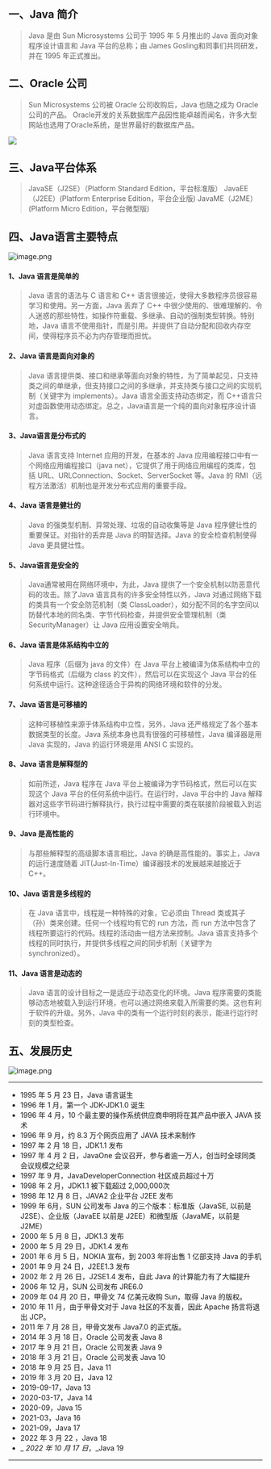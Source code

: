 ## 一、Java 简介
> Java 是由 Sun Microsystems 公司于 1995 年 5 月推出的 Java 面向对象程序设计语言和 Java 平台的总称；由 James Gosling和同事们共同研发，并在 1995 年正式推出。

## 二、Oracle 公司
> Sun Microsystems 公司被 Oracle 公司收购后，Java 也随之成为 Oracle 公司的产品。
> Oracle开发的关系数据库产品因性能卓越而闻名，许多大型网站也选用了Oracle系统，是世界最好的数据库产品。

![](https://cdn.nlark.com/yuque/0/2023/jpeg/33625181/1673963305328-0973916d-cf78-46b1-adb5-01a2f8035667.jpeg#averageHue=%23949481&from=url&id=hr4k6&originHeight=731&originWidth=1300&originalType=binary&ratio=1&rotation=0&showTitle=false&status=done&style=none&title=)
## 三、Java平台体系
> JavaSE（J2SE）（Platform Standard Edition，平台标准版）
> JavaEE（J2EE）(Platform Enterprise Edition，平台企业版) 
> JavaME（J2ME）(Platform Micro Edition，平台微型版) 

## 四、Java语言主要特点
![image.png](https://cdn.nlark.com/yuque/0/2023/png/33625181/1676983192091-a9094895-7393-4f0b-95d0-6ec650c47268.png#averageHue=%2350544c&clientId=uce832aeb-fc56-4&from=paste&height=396&id=u2e8015ec&name=image.png&originHeight=594&originWidth=1085&originalType=binary&ratio=1.5&rotation=0&showTitle=false&size=912163&status=done&style=none&taskId=uc6283728-0736-481e-a9fa-f2b1ce5aec5&title=&width=723.3333333333334)
#### 1、Java 语言是简单的
> Java 语言的语法与 C 语言和 C++ 语言很接近，使得大多数程序员很容易学习和使用。另一方面，Java 丢弃了 C++ 中很少使用的、很难理解的、令人迷惑的那些特性，如操作符重载、多继承、自动的强制类型转换。特别地，Java 语言不使用指针，而是引用。并提供了自动分配和回收内存空间，使得程序员不必为内存管理而担忧。

#### 2、Java 语言是面向对象的
> Java 语言提供类、接口和继承等面向对象的特性，为了简单起见，只支持类之间的单继承，但支持接口之间的多继承，并支持类与接口之间的实现机制（关键字为 implements）。Java 语言全面支持动态绑定，而 C++语言只对虚函数使用动态绑定。总之，Java语言是一个纯的面向对象程序设计语言。

#### 3、Java语言是分布式的
> Java 语言支持 Internet 应用的开发，在基本的 Java 应用编程接口中有一个网络应用编程接口（java net），它提供了用于网络应用编程的类库，包括 URL、URLConnection、Socket、ServerSocket 等。Java 的 RMI（远程方法激活）机制也是开发分布式应用的重要手段。

#### 4、Java 语言是健壮的
> Java 的强类型机制、异常处理、垃圾的自动收集等是 Java 程序健壮性的重要保证。对指针的丢弃是 Java 的明智选择。Java 的安全检查机制使得 Java 更具健壮性。

#### 5、Java语言是安全的
> Java通常被用在网络环境中，为此，Java 提供了一个安全机制以防恶意代码的攻击。除了Java 语言具有的许多安全特性以外，Java 对通过网络下载的类具有一个安全防范机制（类 ClassLoader），如分配不同的名字空间以防替代本地的同名类、字节代码检查，并提供安全管理机制（类 SecurityManager）让 Java 应用设置安全哨兵。

#### 6、Java 语言是体系结构中立的
> Java 程序（后缀为 java 的文件）在 Java 平台上被编译为体系结构中立的字节码格式（后缀为 class 的文件），然后可以在实现这个 Java 平台的任何系统中运行。这种途径适合于异构的网络环境和软件的分发。

#### 7、Java 语言是可移植的
> 这种可移植性来源于体系结构中立性，另外，Java 还严格规定了各个基本数据类型的长度。Java 系统本身也具有很强的可移植性，Java 编译器是用 Java 实现的，Java 的运行环境是用 ANSI C 实现的。

#### 8、Java 语言是解释型的
> 如前所述，Java 程序在 Java 平台上被编译为字节码格式，然后可以在实现这个 Java 平台的任何系统中运行。在运行时，Java 平台中的 Java 解释器对这些字节码进行解释执行，执行过程中需要的类在联接阶段被载入到运行环境中。

#### 9、Java 是高性能的
> 与那些解释型的高级脚本语言相比，Java 的确是高性能的。事实上，Java 的运行速度随着 JIT(Just-In-Time）编译器技术的发展越来越接近于 C++。

#### 10、Java 语言是多线程的
> 在 Java 语言中，线程是一种特殊的对象，它必须由 Thread 类或其子（孙）类来创建。任何一个线程均有它的 run 方法，而 run 方法中包含了线程所要运行的代码。线程的活动由一组方法来控制。Java 语言支持多个线程的同时执行，并提供多线程之间的同步机制（关键字为 synchronized）。

#### 11、Java 语言是动态的
> Java 语言的设计目标之一是适应于动态变化的环境。Java 程序需要的类能够动态地被载入到运行环境，也可以通过网络来载入所需要的类。这也有利于软件的升级。另外，Java 中的类有一个运行时刻的表示，能进行运行时刻的类型检查。

## 五、发展历史
![image.png](https://cdn.nlark.com/yuque/0/2023/png/33625181/1676216652318-e15111bd-d149-48d9-9c13-59365d68e073.png#averageHue=%230b2617&clientId=u75f08b82-8340-4&from=paste&id=udf5446e0&name=image.png&originHeight=618&originWidth=996&originalType=url&ratio=1.5&rotation=0&showTitle=false&size=597801&status=done&style=none&taskId=ud86406c8-f282-4cff-845a-b664ff24246&title=)

---

- 1995 年 5 月 23 日，Java 语言诞生
- 1996 年 1 月，第一个 JDK-JDK1.0 诞生
- 1996 年 4 月，10 个最主要的操作系统供应商申明将在其产品中嵌入 JAVA 技术
- 1996 年 9 月，约 8.3 万个网页应用了 JAVA 技术来制作
- 1997 年 2 月 18 日，JDK1.1 发布
- 1997 年 4 月 2 日，JavaOne 会议召开，参与者逾一万人，创当时全球同类会议规模之纪录
- 1997 年 9 月，JavaDeveloperConnection 社区成员超过十万
- 1998 年 2 月，JDK1.1 被下载超过 2,000,000次
- 1998 年 12 月 8 日，JAVA2 企业平台 J2EE 发布
- 1999 年 6月，SUN 公司发布 Java 的三个版本：标准版（JavaSE, 以前是 J2SE）、企业版（JavaEE 以前是 J2EE）和微型版（JavaME，以前是 J2ME）
- 2000 年 5 月 8 日，JDK1.3 发布
- 2000 年 5 月 29 日，JDK1.4 发布
- 2001 年 6 月 5 日，NOKIA 宣布，到 2003 年将出售 1 亿部支持 Java 的手机
- 2001 年 9 月 24 日，J2EE1.3 发布
- 2002 年 2 月 26 日，J2SE1.4 发布，自此 Java 的计算能力有了大幅提升
- 2006 年 12 月，SUN 公司发布 JRE6.0
- 2009 年 04 月 20 日，甲骨文 74 亿美元收购 Sun，取得 Java 的版权。
- 2010 年 11 月，由于甲骨文对于 Java 社区的不友善，因此 Apache 扬言将退出 JCP。
- 2011 年 7 月 28 日，甲骨文发布 Java7.0 的正式版。
- 2014 年 3 月 18 日，Oracle 公司发表 Java 8
- 2017 年 9 月 21 日，Oracle 公司发表 Java 9
- 2018 年 3 月 21 日，Oracle 公司发表 Java 10
- 2018 年 9 月 25 日，Java 11 
- 2019 年 3 月 20 日，Java 12 
- 2019-09-17，Java 13
- 2020-03-17，Java 14
- 2020-09，Java 15
- 2021-03，Java 16
- 2021-09，Java 17
- 2022 年 3 月 22 ，Java 18
- _ _2022 年 10 月 17 日_，_Java 19

---



